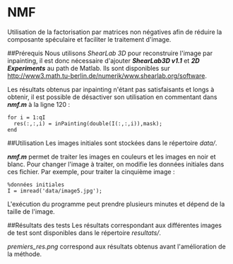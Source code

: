 # NMF
Utilisation de la factorisation par matrices non négatives afin de réduire la composante spéculaire et faciliter le traitement d'image.

##Prérequis
Nous utilisons *ShearLab 3D* pour reconstruire l'image par inpainting, il est donc nécessaire d'ajouter ***ShearLab3D v1.1*** et ***2D Experiments*** au path de Matlab. Ils sont disponibles sur http://www3.math.tu-berlin.de/numerik/www.shearlab.org/software.

Les résultats obtenus par inpainting n'étant pas satisfaisants et longs à obtenir, il est possible de désactiver son utilisation en commentant dans ***nmf.m*** à la ligne 120 : 

	for i = 1:qI
  	  res(:,:,i) = inPainting(double(I(:,:,i)),mask);
	end

##Utilisation
Les images initiales sont stockées dans le répertoire *data/*.

***nmf.m*** permet de traiter les images en couleurs et les images en noir et blanc. Pour changer l'image à traiter, on modifie les données initiales dans ces fichier. Par exemple, pour traiter la cinquième image : 

	%données initiales
	I = imread('data/image5.jpg');

L'exécution du programme peut prendre plusieurs minutes et dépend de la taille de l'image.

##Résultats des tests
Les résultats correspondant aux différentes images de test sont disponibles dans le répertoire *resultats/*. 

*premiers_res.png* correspond aux résultats obtenus avant l'amélioration de la méthode.
